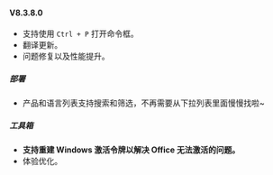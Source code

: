 #### V8.3.8.0

- 支持使用 `Ctrl + P` 打开命令框。
- 翻译更新。
- 问题修复以及性能提升。

##### 部署

- 产品和语言列表支持搜索和筛选，不再需要从下拉列表里面慢慢找啦~

##### 工具箱

- **支持重建 Windows 激活令牌以解决 Office 无法激活的问题。**
- 体验优化。
